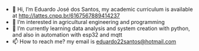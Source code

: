 - 👋 Hi, I’m Eduardo José dos Santos, my academic curriculum is available at  http://lattes.cnpq.br/6167567889414237
- 👀 I’m interested in agricultural engineering and programming
- 🌱 I’m currently learning data analysis and system creation with python, and also in automation with esp32 and mqtt
- 📫 How to reach me? my email is eduardo22santos@hotmail.com

